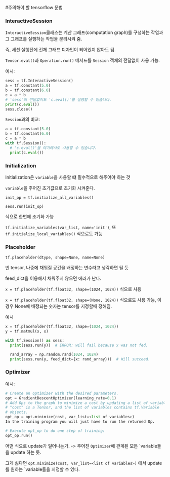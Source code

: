 #주의해야 할 tensorflow 문법

### InteractiveSession

`InteractiveSession`클래스는  계산 그래프(computation graph)를 구성하는 작업과 그 그래프를 실행하는 작업을 분리시켜 줌.

즉, 세션 실행전에 전체 그래프 디자인이 되어있지 않아도 됨.

`Tensor.eval()`과 `Operation.run()` 메서드를 `Session` 객체의 전달없이 사용 가능.

예시:
  
``` python
sess = tf.InteractiveSession()
a = tf.constant(5.0)
b = tf.constant(6.0)
c = a * b
# 'sess'의 전달없이도 'c.eval()'를 실행할 수 있습니다.
print(c.eval())
sess.close()
```

`Session`과의 비교:

``` python
a = tf.constant(5.0)
b = tf.constant(6.0)
c = a * b
with tf.Session():
  # 'c.eval()'을 여기에서도 사용할 수 있습니다.
  print(c.eval())
  ```

### Initialization

Initialization은 `variable`을 사용할 떄 필수적으로 해주어야 하는 것

`variable`을 주어진 초기값으로 초기화 시켜준다.

`init_op = tf.initialize_all_variables()` 

`sess.run(init_op)`

식으로 한번에 초기화 가능

`tf.initialize_variables(var_list, name='init')`, 또 `tf.initialize_local_variables()` 식으로도 가능


### Placeholder

`tf.placeholder(dtype, shape=None, name=None)` 

빈 tensor, 나중에 채워질 공간을 배정하는 변수라고 생각하면 될 듯

feed_dict을 이용해서 채워주지 않으면 에러가 난다.

`x = tf.placeholder(tf.float32, shape=(1024, 1024))` 식으로 사용

`x = tf.placeholder(tf.float32, shape=(None, 1024))` 식으로도 사용 가능, 이경우 None에 배정되는 숫자는 tensor를 지정할때 정해짐.

예시

``` python
x = tf.placeholder(tf.float32, shape=(1024, 1024))
y = tf.matmul(x, x)

with tf.Session() as sess:
  print(sess.run(y))  # ERROR: will fail because x was not fed.

  rand_array = np.random.rand(1024, 1024)
  print(sess.run(y, feed_dict={x: rand_array}))  # Will succeed. 
```
  
### Optimizer

예시:

```python
# Create an optimizer with the desired parameters.
opt = GradientDescentOptimizer(learning_rate=0.1)
# Add Ops to the graph to minimize a cost by updating a list of variables.
# "cost" is a Tensor, and the list of variables contains tf.Variable
# objects.
opt_op = opt.minimize(cost, var_list=<list of variables>)
In the training program you will just have to run the returned Op.

# Execute opt_op to do one step of training:
opt_op.run()
```

어떤 식으로 update가 일어나는가. -> 주어진 `Optimizer`에 관계된 모든 `variable들을 update 하는 듯.

그게 싫다면  `opt.minimize(cost, var_list=<list of variables>)` 에서 update를 원하는 `variable들을 지정할 수 있다.
